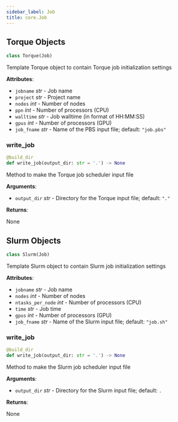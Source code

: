 ```yaml
---
sidebar_label: Job
title: core.Job
---
```


## Torque Objects

```python
class Torque(Job)
```

Template Torque object to contain Torque job initialization settings

**Attributes**:

- `jobname` _str_ - Job name
- `project` _str_ - Project name
- `nodes` _int_ - Number of nodes
- `ppn` _int_ - Number of processors (CPU)
- `walltime` _str_ - Job walltime (in format of HH:MM:SS)
- `gpus` _int_ - Number of processors (GPU)
- `job_fname` _str_ - Name of the PBS input file; default: `"job.pbs"`

### write\_job

```python
@build_dir
def write_job(output_dir: str = '.') -> None
```

Method to make the Torque job scheduler input file

**Arguments**:

- `output_dir` _str_ - Directory for the Torque input file; default: `"."`


**Returns**:

  None

## Slurm Objects

```python
class Slurm(Job)
```

Template Slurm object to contain Slurm job initialization settings

**Attributes**:

- `jobname` _str_ - Job name
- `nodes` _int_ - Number of nodes
- `ntasks_per_node` _int_ - Number of processors (CPU)
- `time` _str_ - Job time
- `gpus` _int_ - Number of processors (GPU)
- `job_fname` _str_ - Name of the Slurm input file; default: `"job.sh"`

### write\_job

```python
@build_dir
def write_job(output_dir: str = '.') -> None
```

Method to make the Slurm job scheduler input file

**Arguments**:

- `output_dir` _str_ - Directory for the Slurm input file; default: `.`


**Returns**:

  None
